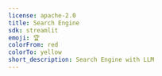 ```yaml
---
license: apache-2.0
title: Search Engine
sdk: streamlit
emoji: 🏆
colorFrom: red
colorTo: yellow
short_description: Search Engine with LLM
---
```

